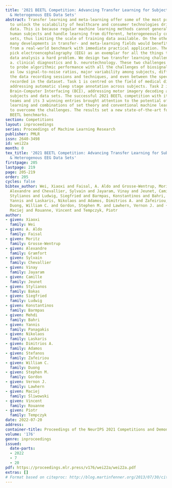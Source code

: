 ```yaml
---
title: '2021 BEETL Competition: Advancing Transfer Learning for Subject Independence
  & Heterogenous EEG Data Sets'
abstract: Transfer learning and meta-learning offer some of the most promising avenues
  to unlock the scalability of healthcare and consumer technologies driven by biosignal
  data. This is because regular machine learning methods cannot generalise well across
  human subjects and handle learning from different, heterogeneously collected data
  sets, thus limiting the scale of training data available. On the other hand, the
  many developments in transfer- and meta-learning fields would benefit significantly
  from a real-world benchmark with immediate practical application. Therefore, we
  pick electroencephalography (EEG) as an exemplar for all the things that make biosignal
  data analysis a hard problem. We design two transfer learning challenges around
  a. clinical diagnostics and b. neurotechnology. These two challenges are designed
  to probe algorithmic performance with all the challenges of biosignal data, such
  as low signal-to-noise ratios, major variability among subjects, differences in
  the data recording sessions and techniques, and even between the specific BCI tasks
  recorded in the dataset. Task 1 is centred on the field of medical diagnostics,
  addressing automatic sleep stage annotation across subjects. Task 2 is centred on
  Brain-Computer Interfacing (BCI), addressing motor imagery decoding across both
  subjects and data sets. The successful 2021 BEETL competition with its over 30 competing
  teams and its 3 winning entries brought attention to the potential of deep transfer
  learning and combinations of set theory and conventional machine learning techniques
  to overcome the challenges. The results set a new state-of-the-art for the real-world
  BEETL benchmarks.
section: Competitions
layout: inproceedings
series: Proceedings of Machine Learning Research
publisher: PMLR
issn: 2640-3498
id: wei22a
month: 0
tex_title: '2021 BEETL Competition: Advancing Transfer Learning for Subject Independence
  & Heterogenous EEG Data Sets'
firstpage: 205
lastpage: 219
page: 205-219
order: 205
cycles: false
bibtex_author: Wei, Xiaoxi and Faisal, A. Aldo and Grosse-Wentrup, Moritz and Gramfort,
  Alexandre and Chevallier, Sylvain and Jayaram, Vinay and Jeunet, Camille and Bakas,
  Stylianos and Ludwig, Siegfried and Barmpas, Konstantinos and Bahri, Mehdi and Panagakis,
  Yannis and Laskaris, Nikolaos and Adamos, Dimitrios A. and Zafeiriou, Stefanos and
  Duong, William C. and Gordon, Stephen M. and Lawhern, Vernon J. and {\'S}liwowski,
  Maciej and Rouanne, Vincent and Tempczyk, Piotr
author:
- given: Xiaoxi
  family: Wei
- given: A. Aldo
  family: Faisal
- given: Moritz
  family: Grosse-Wentrup
- given: Alexandre
  family: Gramfort
- given: Sylvain
  family: Chevallier
- given: Vinay
  family: Jayaram
- given: Camille
  family: Jeunet
- given: Stylianos
  family: Bakas
- given: Siegfried
  family: Ludwig
- given: Konstantinos
  family: Barmpas
- given: Mehdi
  family: Bahri
- given: Yannis
  family: Panagakis
- given: Nikolaos
  family: Laskaris
- given: Dimitrios A.
  family: Adamos
- given: Stefanos
  family: Zafeiriou
- given: William C.
  family: Duong
- given: Stephen M.
  family: Gordon
- given: Vernon J.
  family: Lawhern
- given: Maciej
  family: Śliwowski
- given: Vincent
  family: Rouanne
- given: Piotr
  family: Tempczyk
date: 2022-07-20
address:
container-title: Proceedings of the NeurIPS 2021 Competitions and Demonstrations Track
volume: '176'
genre: inproceedings
issued:
  date-parts:
  - 2022
  - 7
  - 20
pdf: https://proceedings.mlr.press/v176/wei22a/wei22a.pdf
extras: []
# Format based on citeproc: http://blog.martinfenner.org/2013/07/30/citeproc-yaml-for-bibliographies/
---
```

